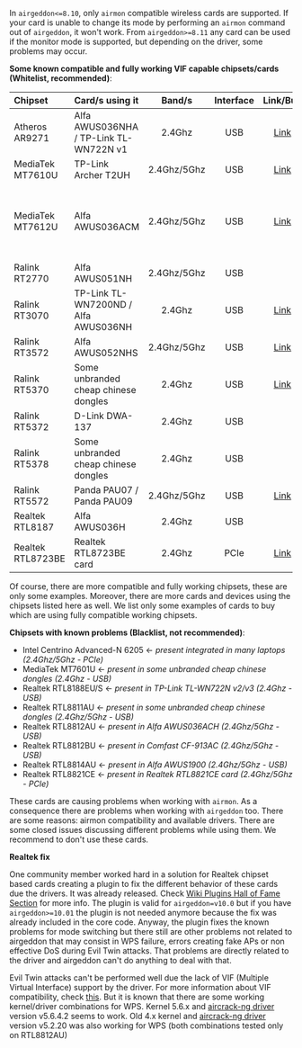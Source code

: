 In `airgeddon<=8.10`, only `airmon` compatible wireless cards are supported. If your card is unable to change its mode by performing an `airmon` command out of `airgeddon`, it won't work. From `airgeddon>=8.11` any card can be used if the monitor mode is supported, but depending on the driver, some problems may occur.

__Some known compatible and fully working VIF capable chipsets/cards (Whitelist, recommended)__:

Chipset | Card/s using it | Band/s | Interface | Link/Buy | Additional comments
:-------|:--------------------------------|:------:|:---------:|:-----------:|:-------------------
Atheros AR9271 | Alfa AWUS036NHA / TP-Link TL-WN722N v1 | 2.4Ghz | USB | [Link](https://www.amazon.com/gp/product/B004Y6MIXS/ref=as_li_tl?ie=UTF8&camp=1789&creative=9325&creativeASIN=B004Y6MIXS&linkCode=as2&tag=airgeddon-20&linkId=37cb2a63ac233903fc710e3f45abd136) | 
MediaTek MT7610U | TP-Link Archer T2UH | 2.4Ghz/5Ghz | USB | [Link](https://www.amazon.com/gp/product/B00P115WMY/ref=as_li_tl?ie=UTF8&camp=1789&creative=9325&creativeASIN=B00P115WMY&linkCode=as2&tag=airgeddon-20&linkId=a46b257e7b4bc10735108273e1c856ac) | 
MediaTek MT7612U | Alfa AWUS036ACM | 2.4Ghz/5Ghz | USB | [Link](https://www.amazon.com/gp/product/B08BJS8FXD/ref=as_li_tl?ie=UTF8&camp=1789&creative=9325&creativeASIN=B08BJS8FXD&linkCode=as2&tag=airgeddon-20&linkId=56edb5c5dfe7fe46c71584731ad0c443) | Not recommended for Virtual Machines, only Native Linux. Recommended kernel >= 5.3 . For Rpi 2/3 run this command to get it working ```echo "options mt76_usb disable_usb_sg=1" > /etc/modprobe.d/mt76_usb.conf``` 
Ralink RT2770 | Alfa AWUS051NH | 2.4Ghz/5Ghz | USB | | 
Ralink RT3070 | TP-Link TL-WN7200ND / Alfa AWUS036NH | 2.4Ghz | USB | [Link](https://www.amazon.com/gp/product/B00NAXX40C/ref=as_li_tl?ie=UTF8&camp=1789&creative=9325&creativeASIN=B00NAXX40C&linkCode=as2&tag=airgeddon-20&linkId=74c1d2235afe3c450c3ac0a5d8960344) | 
Ralink RT3572 | Alfa AWUS052NHS | 2.4Ghz/5Ghz | USB | [Link](https://amzn.to/3JeHiP8) | 
Ralink RT5370 | Some unbranded cheap chinese dongles | 2.4Ghz | USB | [Link](https://www.amazon.com/gp/product/B00W52Y6G0/ref=as_li_tl?ie=UTF8&camp=1789&creative=9325&creativeASIN=B00W52Y6G0&linkCode=as2&tag=airgeddon-20&linkId=049842b3bd8cde280ebd6eb342839715) | 
Ralink RT5372 | D-Link DWA-137 | 2.4Ghz | USB | | 
Ralink RT5378 | Some unbranded cheap chinese dongles | 2.4Ghz | USB | | 
Ralink RT5572 | Panda PAU07 / Panda PAU09 | 2.4Ghz/5Ghz| USB | [Link](https://www.amazon.com/gp/product/B01LY35HGO/ref=as_li_tl?ie=UTF8&camp=1789&creative=9325&creativeASIN=B01LY35HGO&linkCode=as2&tag=airgeddon-20&linkId=0bb32f366bb2a07baa7a2ddb6aefc09b) | 
Realtek RTL8187 | Alfa AWUS036H | 2.4Ghz | USB | | May require patched driver
Realtek RTL8723BE | Realtek RTL8723BE card | 2.4Ghz | PCIe | [Link](https://amzn.to/3rJP0ep) | 

Of course, there are more compatible and fully working chipsets, these are only some examples. Moreover, there are more cards and devices using the chipsets listed here as well. We list only some examples of cards to buy which are using fully compatible working chipsets.

__Chipsets with known problems (Blacklist, not recommended)__:

 - Intel Centrino Advanced-N 6205 <- _present integrated in many laptops (2.4Ghz/5Ghz - PCIe)_
 - MediaTek MT7601U <- _present in some unbranded cheap chinese dongles (2.4Ghz - USB)_
 - Realtek RTL8188EU/S <- _present in TP-Link TL-WN722N v2/v3 (2.4Ghz - USB)_
 - Realtek RTL8811AU <- _present in some unbranded cheap chinese dongles (2.4Ghz/5Ghz - USB)_
 - Realtek RTL8812AU <- _present in Alfa AWUS036ACH (2.4Ghz/5Ghz - USB)_
 - Realtek RTL8812BU <- _present in Comfast CF-913AC (2.4Ghz/5Ghz - USB)_
 - Realtek RTL8814AU <- _present in Alfa AWUS1900 (2.4Ghz/5Ghz - USB)_
 - Realtek RTL8821CE <- _present in Realtek RTL8821CE card (2.4Ghz/5Ghz - PCIe)_

These cards are causing problems when working with `airmon`. As a consequence there are problems when working with `airgeddon` too. There are some reasons: airmon compatibility and available drivers. There are some closed issues discussing different problems while using them. We recommend to don't use these cards.

__Realtek fix__

One community member worked hard in a solution for Realtek chipset based cards creating a plugin to fix the different behavior of these cards due the drivers. It was already released. Check [Wiki Plugins Hall of Fame Section] for more info. The plugin is valid for `airgeddon=v10.0` but if you have `airgeddon>=10.01` the plugin is not needed anymore because the fix was already included in the core code. Anyway, the plugin fixes the known problems for mode switching but there still are other problems not related to airgeddon that may consist in WPS failure, errors creating fake APs or non effective DoS during Evil Twin attacks. That problems are directly related to the driver and airgeddon can't do anything to deal with that.

Evil Twin attacks can't be performed well due the lack of VIF (Multiple Virtual Interface) support by the driver. For more information about VIF compatibility, check [this](https://github.com/v1s1t0r1sh3r3/airgeddon/wiki/FAQ%20&%20Troubleshooting#my-fake-ap-is-not-working-on-any-evil-twin-attack-why). But it is known that there are some working kernel/driver combinations for WPS. Kernel 5.6.x and [aircrack-ng driver](https://github.com/aircrack-ng/rtl8812au) version v5.6.4.2 seems to work. Old 4.x kernel and [aircrack-ng driver](https://github.com/aircrack-ng/rtl8812au) version v5.2.20 was also working for WPS (both combinations tested only on RTL8812AU)

[Wiki Plugins Hall of Fame Section]: https://github.com/v1s1t0r1sh3r3/airgeddon/wiki/Plugins%20Hall%20of%20Fame
